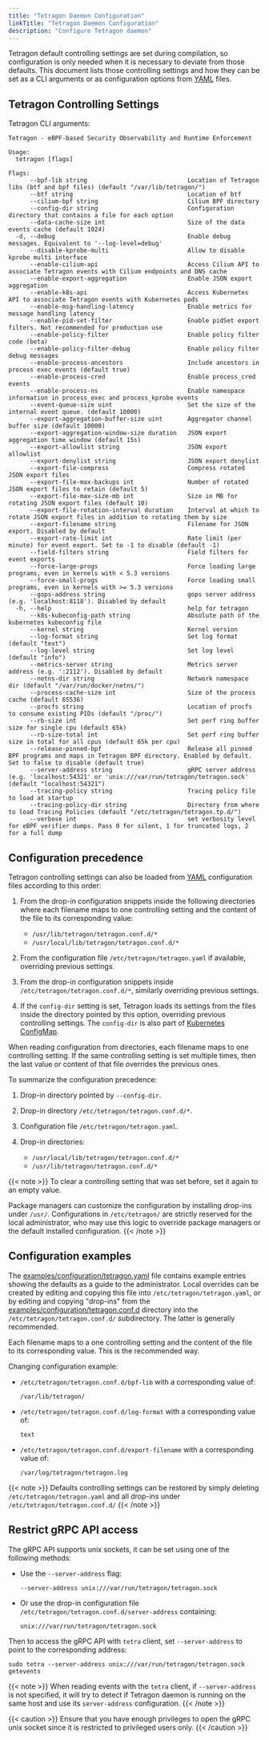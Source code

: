```yaml
---
title: "Tetragon Daemon Configuration"
linkTitle: "Tetragon Daemon Configuration"
description: "Configure Tetragon daemon"
---
```


Tetragon default controlling settings are set during compilation, so configuration
is only needed when it is necessary to deviate from those defaults. This
document lists those controlling settings and how they can be set
as a CLI arguments or as configuration options from [YAML](https://yaml.org) files.

## Tetragon Controlling Settings

Tetragon CLI arguments:
```text
Tetragon - eBPF-based Security Observability and Runtime Enforcement

Usage:
  tetragon [flags]

Flags:
      --bpf-lib string                            Location of Tetragon libs (btf and bpf files) (default "/var/lib/tetragon/")
      --btf string                                Location of btf
      --cilium-bpf string                         Cilium BPF directory
      --config-dir string                         Configuration directory that contains a file for each option
      --data-cache-size int                       Size of the data events cache (default 1024)
  -d, --debug                                     Enable debug messages. Equivalent to '--log-level=debug'
      --disable-kprobe-multi                      Allow to disable kprobe multi interface
      --enable-cilium-api                         Access Cilium API to associate Tetragon events with Cilium endpoints and DNS cache
      --enable-export-aggregation                 Enable JSON export aggregation
      --enable-k8s-api                            Access Kubernetes API to associate Tetragon events with Kubernetes pods
      --enable-msg-handling-latency               Enable metrics for message handling latency
      --enable-pid-set-filter                     Enable pidSet export filters. Not recommended for production use
      --enable-policy-filter                      Enable policy filter code (beta)
      --enable-policy-filter-debug                Enable policy filter debug messages
      --enable-process-ancestors                  Include ancestors in process exec events (default true)
      --enable-process-cred                       Enable process_cred events
      --enable-process-ns                         Enable namespace information in process_exec and process_kprobe events
      --event-queue-size uint                     Set the size of the internal event queue. (default 10000)
      --export-aggregation-buffer-size uint       Aggregator channel buffer size (default 10000)
      --export-aggregation-window-size duration   JSON export aggregation time window (default 15s)
      --export-allowlist string                   JSON export allowlist
      --export-denylist string                    JSON export denylist
      --export-file-compress                      Compress rotated JSON export files
      --export-file-max-backups int               Number of rotated JSON export files to retain (default 5)
      --export-file-max-size-mb int               Size in MB for rotating JSON export files (default 10)
      --export-file-rotation-interval duration    Interval at which to rotate JSON export files in addition to rotating them by size
      --export-filename string                    Filename for JSON export. Disabled by default
      --export-rate-limit int                     Rate limit (per minute) for event export. Set to -1 to disable (default -1)
      --field-filters string                      Field filters for event exports
      --force-large-progs                         Force loading large programs, even in kernels with < 5.3 versions
      --force-small-progs                         Force loading small programs, even in kernels with >= 5.3 versions
      --gops-address string                       gops server address (e.g. 'localhost:8118'). Disabled by default
  -h, --help                                      help for tetragon
      --k8s-kubeconfig-path string                Absolute path of the kubernetes kubeconfig file
      --kernel string                             Kernel version
      --log-format string                         Set log format (default "text")
      --log-level string                          Set log level (default "info")
      --metrics-server string                     Metrics server address (e.g. ':2112'). Disabled by default
      --netns-dir string                          Network namespace dir (default "/var/run/docker/netns/")
      --process-cache-size int                    Size of the process cache (default 65536)
      --procfs string                             Location of procfs to consume existing PIDs (default "/proc/")
      --rb-size int                               Set perf ring buffer size for single cpu (default 65k)
      --rb-size-total int                         Set perf ring buffer size in total for all cpus (default 65k per cpu)
      --release-pinned-bpf                        Release all pinned BPF programs and maps in Tetragon BPF directory. Enabled by default. Set to false to disable (default true)
      --server-address string                     gRPC server address (e.g. 'localhost:54321' or 'unix:///var/run/tetragon/tetragon.sock' (default "localhost:54321")
      --tracing-policy string                     Tracing policy file to load at startup
      --tracing-policy-dir string                 Directory from where to load Tracing Policies (default "/etc/tetragon/tetragon.tp.d/")
      --verbose int                               set verbosity level for eBPF verifier dumps. Pass 0 for silent, 1 for truncated logs, 2 for a full dump
```

## Configuration precedence

Tetragon controlling settings can also be loaded from [YAML](https://yaml.org/) configuration files according to this order:

1. From the drop-in configuration snippets inside the following directories
   where each filename maps to one controlling setting and the content of the
   file to its corresponding value:

   - `/usr/lib/tetragon/tetragon.conf.d/*`
   - `/usr/local/lib/tetragon/tetragon.conf.d/*`

2. From the configuration file `/etc/tetragon/tetragon.yaml` if available,
   overriding previous settings.

3. From the drop-in configuration snippets inside
   `/etc/tetragon/tetragon.conf.d/*`, similarly overriding previous settings.

4. If the `config-dir` setting is set, Tetragon loads its settings from the
   files inside the directory pointed by this option, overriding previous
   controlling settings. The `config-dir` is also part of [Kubernetes
   ConfigMap](https://kubernetes.io/docs/concepts/configuration/configmap/).

When reading configuration from directories, each filename maps to one
controlling setting. If the same controlling setting is set multiple times,
then the last value or content of that file overrides the previous ones.

To summarize the configuration precedence:

1. Drop-in directory pointed by `--config-dir`.

2. Drop-in directory `/etc/tetragon/tetragon.conf.d/*`.

3. Configuration file `/etc/tetragon/tetragon.yaml`.

4. Drop-in directories:

   - `/usr/local/lib/tetragon/tetragon.conf.d/*`
   - `/usr/lib/tetragon/tetragon.conf.d/*`

{{< note >}}
To clear a controlling setting that was set before, set it again to an empty
value.

Package managers can customize the configuration by installing drop-ins under
`/usr/`. Configurations in `/etc/tetragon/` are strictly reserved for the local
administrator, who may use this logic to override package managers or the
default installed configuration.
{{< /note >}}

## Configuration examples

The [examples/configuration/tetragon.yaml](https://github.com/cilium/tetragon/blob/main/examples/configuration/tetragon.yaml)
file contains example entries showing the defaults as a guide to the
administrator. Local overrides can be created by editing and copying this file
into `/etc/tetragon/tetragon.yaml`, or by editing and copying "drop-ins" from
the [examples/configuration/tetragon.conf.d](https://github.com/cilium/tetragon/tree/main/examples/configuration/tetragon.conf.d)
directory into the `/etc/tetragon/tetragon.conf.d/` subdirectory. The latter is
generally recommended.

Each filename maps to a one controlling setting and the content of the file to
its corresponding value. This is the recommended way.

Changing configuration example:

* `/etc/tetragon/tetragon.conf.d/bpf-lib` with a corresponding value of:

   ```
   /var/lib/tetragon/
   ```

* `/etc/tetragon/tetragon.conf.d/log-format` with a corresponding value of:

   ```
   text
   ```

* `/etc/tetragon/tetragon.conf.d/export-filename` with a corresponding value of:

   ```
   /var/log/tetragon/tetragon.log
   ```

{{< note >}}
Defaults controlling settings can be restored by simply deleting `/etc/tetragon/tetragon.yaml`
and all drop-ins under `/etc/tetragon/tetragon.conf.d/`
{{< /note >}}

## Restrict gRPC API access

The gRPC API supports unix sockets, it can be set using one of the following methods:

- Use the `--server-address` flag:

   ```
   --server-address unix:///var/run/tetragon/tetragon.sock
   ```

- Or use the drop-in configuration file `/etc/tetragon/tetragon.conf.d/server-address` containing:

   ```
   unix:///var/run/tetragon/tetragon.sock
   ```

Then to access the gRPC API with `tetra` client, set `--server-address` to point to the corresponding address:

   ```
   sudo tetra --server-address unix:///var/run/tetragon/tetragon.sock getevents
   ```

{{< note >}}
When reading events with the `tetra` client, if `--server-address` is not specified,
it will try to detect if Tetragon daemon is running on the same host and use its
`server-address` configuration.
{{< /note >}}

{{< caution >}}
Ensure that you have enough privileges to open the gRPC unix socket since it is restricted to privileged users only.
{{< /caution >}}
